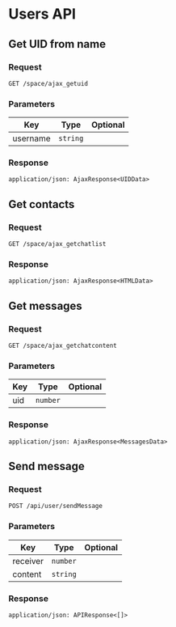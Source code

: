# Users API

## Get UID from name

### Request

```
GET /space/ajax_getuid
```

### Parameters

| Key | Type | Optional |
|-|-|-|
| username | `string` | |

### Response

```
application/json: AjaxResponse<UIDData>
```

## Get contacts

### Request

```
GET /space/ajax_getchatlist
```

### Response

```
application/json: AjaxResponse<HTMLData>
```

## Get messages

### Request

```
GET /space/ajax_getchatcontent
```

### Parameters

| Key | Type | Optional |
|-|-|-|
| uid | `number` | |

### Response

```
application/json: AjaxResponse<MessagesData>
```

## Send message

### Request

```
POST /api/user/sendMessage
```

### Parameters

| Key | Type | Optional |
|-|-|-|
| receiver | `number` | |
| content | `string` | |

### Response

```
application/json: APIResponse<[]>
```
